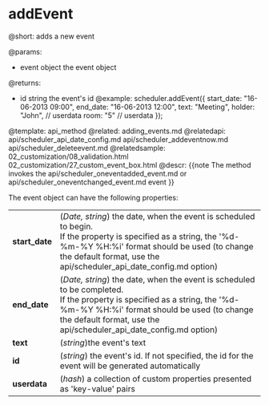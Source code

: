 addEvent
=============
@short: 
	adds a new event

@params: 
- event	object	the event object

@returns:
- id	string	the event's id
@example: 
scheduler.addEvent({
	start_date: "16-06-2013 09:00",
	end_date:	"16-06-2013 12:00",
	text:	"Meeting",
	holder:	"John", // userdata
    room:	"5"     // userdata
});



@template:	api_method
@related:
	adding_events.md
@relatedapi:
	api/scheduler_api_date_config.md
    api/scheduler_addeventnow.md
    api/scheduler_deleteevent.md
@relatedsample:
	02_customization/08_validation.html
    02_customization/27_custom_event_box.html
@descr: 
{{note
The method invokes the api/scheduler_oneventadded_event.md or api/scheduler_oneventchanged_event.md event
}}

The event object can have the following properties:

<table class="webixdoc_links">
	<tbody>
    	<tr>
			<td class="webixdoc_links0"><b>start_date</b></td>
			<td>(<i>Date, string</i>) the date, when the event is scheduled to begin.<br> If the property is specified as a string, the '%d-%m-%Y %H:%i' format should be used (to change the default format, use the api/scheduler_api_date_config.md option)</td>
		</tr>
		<tr>
			<td class="webixdoc_links0"><b>end_date</b></td>
			<td>(<i>Date, string</i>) the date, when the event is scheduled  to be completed. <br> If the property is specified as a string, the '%d-%m-%Y %H:%i' format should be used (to change the default format, use the api/scheduler_api_date_config.md option)</td>		</tr>
        <tr>
			<td class="webixdoc_links0"><b>text</b></td>
			<td>(<i>string</i>)the event's text</td>
		</tr>
        <tr>
			<td class="webixdoc_links0"><b>id</b></td>
			<td>(<i>string</i>) the event's id. If not specified, the id for the event will be generated automatically</td>
		</tr>
        <tr>
			<td class="webixdoc_links0"><b>userdata</b></td>
			<td>(<i>hash</i>)  a collection of custom properties presented as 'key-value' pairs </td>
		</tr>
    </tbody>
</table>

<br>



